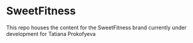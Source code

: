 SweetFitness
============

This repo houses the content for the SweetFitness brand currently under development for Tatiana Prokofyeva
